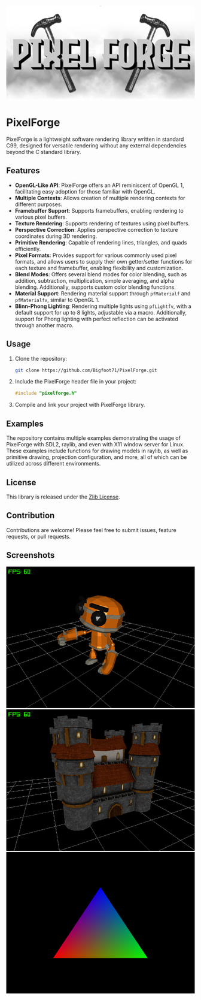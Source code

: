 ![PixelForge](examples/resources/images/PixelForge.png)

# PixelForge

PixelForge is a lightweight software rendering library written in standard C99, designed for versatile rendering without any external dependencies beyond the C standard library.

## Features

- **OpenGL-Like API**: PixelForge offers an API reminiscent of OpenGL 1, facilitating easy adoption for those familiar with OpenGL.
- **Multiple Contexts**: Allows creation of multiple rendering contexts for different purposes.
- **Framebuffer Support**: Supports framebuffers, enabling rendering to various pixel buffers.
- **Texture Rendering**: Supports rendering of textures using pixel buffers.
- **Perspective Correction**: Applies perspective correction to texture coordinates during 3D rendering.
- **Primitive Rendering**: Capable of rendering lines, triangles, and quads efficiently.
- **Pixel Formats**: Provides support for various commonly used pixel formats, and allows users to supply their own getter/setter functions for each texture and framebuffer, enabling flexibility and customization.
- **Blend Modes**: Offers several blend modes for color blending, such as addition, subtraction, multiplication, simple averaging, and alpha blending. Additionally, supports custom color blending functions.
- **Material Support**: Rendering material support through `pfMaterialf` and `pfMaterialfv`, similar to OpenGL 1.
- **Blinn-Phong Lighting**: Rendering multiple lights using `pfLightfv`, with a default support for up to 8 lights, adjustable via a macro. Additionally, support for Phong lighting with perfect reflection can be activated through another macro.

## Usage

1. Clone the repository:

   ```bash
   git clone https://github.com/Bigfoot71/PixelForge.git
   ```

2. Include the PixelForge header file in your project:

   ```c
   #include "pixelforge.h"
   ```

3. Compile and link your project with PixelForge library.

## Examples

The repository contains multiple examples demonstrating the usage of PixelForge with SDL2, raylib, and even with X11 window server for Linux. These examples include functions for drawing models in raylib, as well as primitive drawing, projection configuration, and more, all of which can be utilized across different environments.

## License

This library is released under the [Zlib License](LICENSE).

## Contribution

Contributions are welcome! Please feel free to submit issues, feature requests, or pull requests.

## Screenshots
![PixelForge](examples/screenshots/ModelAnimation.png)
![PixelForge](examples/screenshots/ModelTextured.png)
![PixelForge](examples/screenshots/2D.png)
